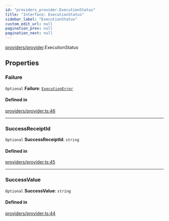 ```yaml
---
id: "providers_provider.ExecutionStatus"
title: "Interface: ExecutionStatus"
sidebar_label: "ExecutionStatus"
custom_edit_url: null
pagination_prev: null
pagination_next: null
---
```


[providers/provider](../modules/providers_provider.md).ExecutionStatus

## Properties

### Failure

 `Optional` **Failure**: [`ExecutionError`](providers_provider.ExecutionError.md)

#### Defined in

[providers/provider.ts:46](https://github.com/maxhr/near--near-api-js/blob/57fed346/packages/near-api-js/src/providers/provider.ts#L46)

___

### SuccessReceiptId

 `Optional` **SuccessReceiptId**: `string`

#### Defined in

[providers/provider.ts:45](https://github.com/maxhr/near--near-api-js/blob/57fed346/packages/near-api-js/src/providers/provider.ts#L45)

___

### SuccessValue

 `Optional` **SuccessValue**: `string`

#### Defined in

[providers/provider.ts:44](https://github.com/maxhr/near--near-api-js/blob/57fed346/packages/near-api-js/src/providers/provider.ts#L44)
